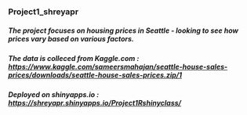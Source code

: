 ### Project1_shreyapr

##### The project focuses on housing prices in Seattle - looking to see how prices vary based on various factors. 
##### The data is colleced from Kaggle.com : https://www.kaggle.com/sameersmahajan/seattle-house-sales-prices/downloads/seattle-house-sales-prices.zip/1


##### Deployed on shinyapps.io : https://shreyapr.shinyapps.io/Project1Rshinyclass/

